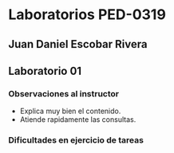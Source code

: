 # Laboratorios PED-0319

## Juan Daniel Escobar Rivera

## Laboratorio 01 

### Observaciones al instructor

* Explica muy bien el contenido.
* Atiende rapidamente las consultas.


### Dificultades en ejercicio de tareas

